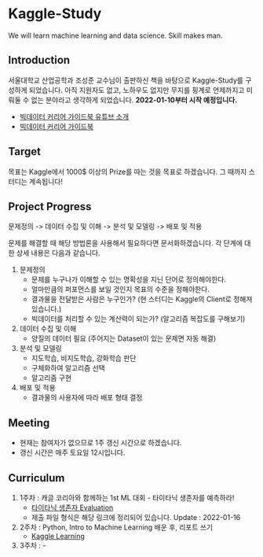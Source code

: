 # Kaggle-Study
We will learn machine learning and data science. Skill makes man.

## Introduction
서울대학교 산업공학과 조성준 교수님이 출판하신 책을 바탕으로 Kaggle-Study를 구성하게 되었습니다. 아직 지원자도 없고, 노하우도 없지만 무지를 핑계로 언제까지고 미뤄둘 수 없는 분야라고 생각하게 되었습니다. **2022-01-10부터 시작 예정입니다.**
- [빅데이터 커리어 가이드북 유튜브 소개](https://www.youtube.com/watch?v=nPjsKGi1EIQ)
- [빅데이터 커리어 가이드북](http://www.yes24.com/Product/Goods/105106817)

## Target
목표는 Kaggle에서 1000$ 이상의 Prize를 따는 것을 목표로 하겠습니다. 그 때까지 스터디는 계속됩니다!

## Project Progress
문제정의	-> 데이터 수집 및 이해 -> 분석 및 모델링 -> 배포 및 적용 
		
문제를 해결할 때 해당 방법론을 사용해서 필요하다면 문서화하겠습니다. 각 단계에 대한 상세 내용은 다음과 같습니다.

1. 문제정의
	- 문제를 누구나가 이해할 수 있는 명확성을 지닌 단어로 정의해야한다.
	- 얼마만큼의 퍼포먼스를 보일 것인지 목표의 수준을 정해야한다.
	- 결과물을 전달받은 사람은 누구인가? (현 스터디는 Kaggle의 Client로 정해져있습니다.)
	- 빅데이터를 처리할 수 있는 계산력이 되는가? (알고리즘 복잡도를 구해보기)
2. 데이터 수집 및 이해
	- 양질의 데이터 필요 (주어지는 Dataset이 있는 문제면 자동 해결)
3. 분석 및 모델링
	- 지도학습, 비지도학습, 강화학습 판단
	- 구체화하여 알고리즘 선택
	- 알고리즘 구현
4. 배포 및 적용
	- 결과물의 사용자에 따라 배포 형태 결정
	
## Meeting
- 현재는 참여자가 없으므로 1주 갱신 시간으로 하겠습니다.
- 갱신 시간은 매주 토요일 12시입니다.

## Curriculum
1. 1주차 : 캐글 코리아와 함께하는 1st ML 대회 - 타이타닉 생존자를 예측하라!<br>
	- [타이타닉 생존자 Evaluation](https://www.kaggle.com/c/2019-1st-ml-month-with-kakr/overview/evaluation)
	- 제출 파일 형식은 해당 링크에 정리되어 있습니다.
	Update : 2022-01-16
2. 2주차 : Python, Intro to Machine Learning 배운 후, 리포트 쓰기<br>
	- [Kaggle Learning](https://www.kaggle.com/learn/?utm_medium=email&utm_source=gamma&utm_campaign=gamma-onboarding-learn)
2. 3주차 : -